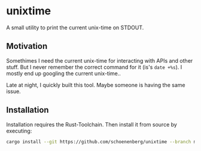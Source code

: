 # unixtime

A small utility to print the current unix-time on STDOUT.

## Motivation

Somethimes I need the current unix-time for interacting with APIs and other stuff. But I never remember the correct command for it (is's `date +%s`). I mostly end up googling the current unix-time..

Late at night, I quickly built this tool. Maybe someone is having the same issue.

## Installation

Installation requires the Rust-Toolchain. Then install it from source by executing:
```bash
cargo install --git https://github.com/schoenenberg/unixtime --branch main
```
